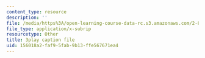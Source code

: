 ```yaml
---
content_type: resource
description: ''
file: /media/https%3A/open-learning-course-data-rc.s3.amazonaws.com/2-830j-control-of-manufacturing-processes-sma-6303-spring-2008/156018a2faf95fab9b13ffe567671ea4_TvrU_6NYBFs.vtt
file_type: application/x-subrip
resourcetype: Other
title: 3play caption file
uid: 156018a2-faf9-5fab-9b13-ffe567671ea4
---
```

